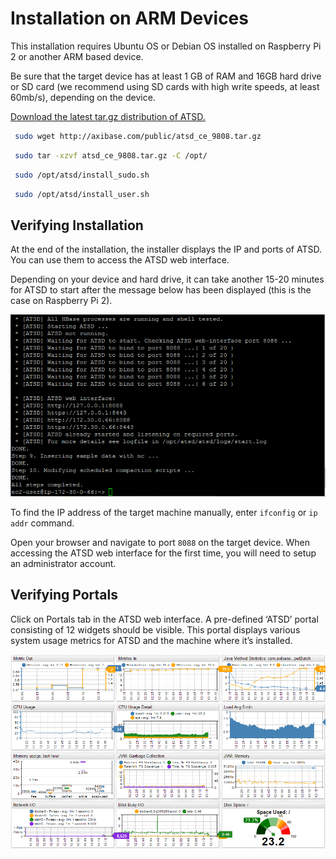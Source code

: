 # Installation on ARM Devices

This installation requires Ubuntu OS or Debian OS installed on Raspberry
Pi 2 or another ARM based device.

Be sure that the target device has at least 1 GB of RAM and 16GB hard
drive or SD card (we recommend using SD cards with high write speeds, at
least 60mb/s), depending on the device.

[Download the latest tar.gz distribution of
ATSD.](http://axibase.com/products/axibase-time-series-database/download-atsd/ "Download ATSD")

```sh
 sudo wget http://axibase.com/public/atsd_ce_9808.tar.gz                  
```

```sh
 sudo tar -xzvf atsd_ce_9808.tar.gz -C /opt/                              
```

```sh
 sudo /opt/atsd/install_sudo.sh                                           
```

```sh                    
 sudo /opt/atsd/install_user.sh                                           
```

## Verifying Installation

At the end of the installation, the installer displays the IP and ports
of ATSD. You can use them to access the ATSD web interface.

Depending on your device and hard drive, it can take another 15-20
minutes for ATSD to start after the message below has been displayed
(this is the case on Raspberry Pi 2).

![](images/atsd_install_shell.png "atsd_install_shell")

To find the IP address of the target machine manually, enter `ifconfig`
or `ip addr` command.

Open your browser and navigate to port `8088` on the target device. When
accessing the ATSD web interface for the first time, you will need to
setup an administrator account.

## Verifying Portals

Click on Portals tab in the ATSD web interface. A pre-defined ‘ATSD’
portal consisting of 12 widgets should be visible. This portal displays
various system usage metrics for ATSD and the machine where it’s
installed.

![](images/fresh_atsd_portal21.png "ATSD Host")
